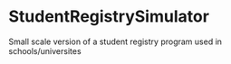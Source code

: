 # StudentRegistrySimulator
Small scale version of a student registry program used in schools/universites

